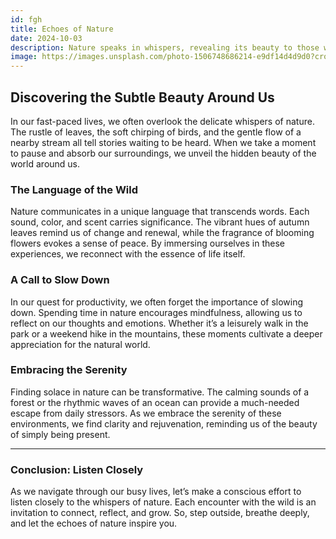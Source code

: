 ```yaml
---
id: fgh
title: Echoes of Nature
date: 2024-10-03
description: Nature speaks in whispers, revealing its beauty to those who pause to listen.
image: https://images.unsplash.com/photo-1506748686214-e9df14d4d9d0?crop=entropy&cs=tinysrgb&fit=max&fm=jpg&ixid=MnwzNjUyOXwwfDF8c2VhcmNofDh8fG5hdHVyZSUyMG5hdHVyZXxlbnwwfHx8fDE2NzY1MDI3MTc&ixlib=rb-4.0.3&q=80&w=600
---
```


## Discovering the Subtle Beauty Around Us

In our fast-paced lives, we often overlook the delicate whispers of nature. The rustle of leaves, the soft chirping of birds, and the gentle flow of a nearby stream all tell stories waiting to be heard. When we take a moment to pause and absorb our surroundings, we unveil the hidden beauty of the world around us.

### The Language of the Wild

Nature communicates in a unique language that transcends words. Each sound, color, and scent carries significance. The vibrant hues of autumn leaves remind us of change and renewal, while the fragrance of blooming flowers evokes a sense of peace. By immersing ourselves in these experiences, we reconnect with the essence of life itself.

### A Call to Slow Down

In our quest for productivity, we often forget the importance of slowing down. Spending time in nature encourages mindfulness, allowing us to reflect on our thoughts and emotions. Whether it’s a leisurely walk in the park or a weekend hike in the mountains, these moments cultivate a deeper appreciation for the natural world.

### Embracing the Serenity

Finding solace in nature can be transformative. The calming sounds of a forest or the rhythmic waves of an ocean can provide a much-needed escape from daily stressors. As we embrace the serenity of these environments, we find clarity and rejuvenation, reminding us of the beauty of simply being present.

---

### Conclusion: Listen Closely

As we navigate through our busy lives, let’s make a conscious effort to listen closely to the whispers of nature. Each encounter with the wild is an invitation to connect, reflect, and grow. So, step outside, breathe deeply, and let the echoes of nature inspire you.
